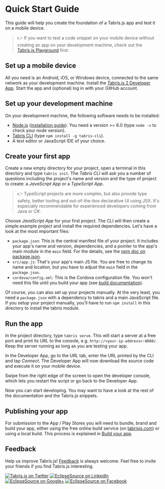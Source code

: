 ---
---
# Quick Start Guide

This guide will help you create the foundation of a Tabris.js app and test it on a mobile device.

> :point_right: If you want to test a code snippet on your mobile device without creating an app on your development machine, check out the [Tabris.js Playground](https://tabrisjs.com/playground) first.

## Set up a mobile device

All you need is an Android, iOS, or Windows device, connected to the same network as your development machine.
Install the [Tabris.js 2 Developer App](developer-app.md).
Start the app and (optional) log in with your GitHub account.

## Set up your development machine

On your development machine, the following software needs to be installed:

- [Node.js](https://nodejs.org/) ([installation guide](https://docs.npmjs.com/getting-started/installing-node)). You need a version >= 6.0 (type `node -v` to check your node version).
- [Tabris CLI](https://www.npmjs.com/package/tabris-cli) (type `npm install -g tabris-cli`).
- A text editor or JavaScript IDE of your choice.

## Create your first app

Create a new empty directory for your project, open a terminal in this directory and type `tabris init`.
The _Tabris CLI_ will ask you a number of questions including the project's name and version and the type of project to create: a _JavaScript App_ or a _TypeScript App_. 

> :point_right:  TypeScript projects are more complex, but also provide type safety, better tooling and out-of-the-box declarative UI using JSX. It's especially recommendable for experienced developers coming from Java or C#.

Choose _JavaScript App_ for your first project.
The CLI will then create a simple example project and install the required dependencies. Let's have a look at the most important files:

- `package.json`: This is the central manifest file of your project. It includes your app's name and version, dependencies, and a pointer to the app's main module in the `main` field. For the details, see the [npm doc on package.json](https://www.npmjs.com/doc/files/package.json.html).
- `src/app.js`: That's your app's main JS file. You are free to change its name and location, but you have to adjust the `main` field in the `package.json`.
- `cordova/config.xml`: This is the Cordova configuration file. You won't need this file until you build your app (see [build documentation](build.md)).

Of course, you can also set up your projects manually. At the very least, you need a `package.json` with a dependency to tabris and a main JavaScript file. If you setup your project manually, you'll have to run `npm install` in this directory to install the tabris module.

## Run the app

In the project directory, type `tabris serve`. This will start a server at a free port and print its URL to the console, e.g. `http://<your-ip-address>:8080/`. Keep the server running as long as you are testing your app.

In the Developer App, go to the URL tab, enter the URL printed by the CLI and tap *Connect*. The Developer App will now download the source code and execute it on your mobile device.

Swipe from the right edge of the screen to open the developer console, which lets you restart the script or go back to the Developer App.

Now you can start developing. You may want to have a look at the rest of the documentation and the Tabris.js snippets.

## Publishing your app

For submission to the App / Play Stores you will need to bundle, brand and build your app, either using the free online build service (on [tabrisjs.com](http://tabrisjs.com)) or using a local build. This process is explained in [Build your app](build.md).

## Feedback

Help us improve Tabris.js! [Feedback](mailto:care@tabrisjs.com?subject=Feedback) is always welcome. Feel free to invite your friends if you find Tabris.js interesting.

[![Tabris.js on Twitter](img/social-logo-twitter.png)](https://twitter.com/tabrisjs)
[![EclipseSource on LinkedIn](img/social-logo-linkedin.png)](https://www.linkedin.com/company/eclipsesource)
[![EclipseSource on Google+](img/social-logo-gplus.png)](https://plus.google.com/+Eclipsesource)
[![EclipseSource on Facebook](img/social-logo-facebook.png)](https://www.facebook.com/eclipsesource)
